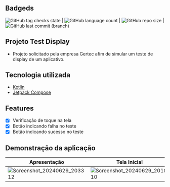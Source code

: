 ## Badgeds
![GitHub tag checks state](https://img.shields.io/github/checks-status/clopesbraga/DisplayTest/master)  | ![GitHub language count](https://img.shields.io/github/languages/count/clopesbraga/DisplayTest) |  ![GitHub repo size](https://img.shields.io/github/repo-size/clopesbraga/DisplayTest) |  ![GitHub last commit (branch)](https://img.shields.io/github/last-commit/clopesbraga/DisplayTest/master)


## Projeto Test Display

- Projeto solicitado pela empresa Gertec afim de simular um teste de display de um aplicativo.

## Tecnologia utilizada
<!--ts-->
   * [Kotlin](#Sobre)
   * [Jetpack Compose](#tabela-de-conteudo)
<!--te-->

## Features

- [x] Verificação de toque na tela
- [x] Botão indicando falha no teste
- [x] Botão indicando sucesso no teste

## Demonstração da aplicação

| Apresentação | Tela Inicial | Falha no teste | Sucesso no Teste |
|----------|----------|----------|----------|
|![Screenshot_20240629_203312](https://github.com/clopesbraga/DisplayTest/assets/58059669/b3509c3d-1303-4fec-8c7a-b910a7048817) |![Screenshot_20240629_201810](https://github.com/clopesbraga/DisplayTest/assets/58059669/3d197d8c-879b-4585-a32e-0086d28c2734)|![Screenshot_20240629_201930](https://github.com/clopesbraga/DisplayTest/assets/58059669/f0f4c917-f0a7-4596-8f6e-d569213aea83)|![Screenshot_20240629_202146](https://github.com/clopesbraga/DisplayTest/assets/58059669/34567a63-5387-4e0c-a72b-34d2fd84f089)

